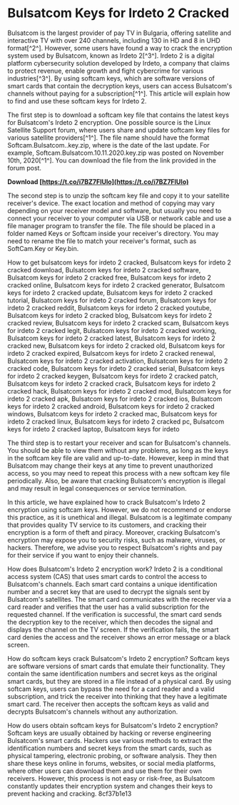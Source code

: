 # Bulsatcom Keys for Irdeto 2 Cracked
 
Bulsatcom is the largest provider of pay TV in Bulgaria, offering satellite and interactive TV with over 240 channels, including 130 in HD and 8 in UHD format[^2^]. However, some users have found a way to crack the encryption system used by Bulsatcom, known as Irdeto 2[^3^]. Irdeto 2 is a digital platform cybersecurity solution developed by Irdeto, a company that claims to protect revenue, enable growth and fight cybercrime for various industries[^3^]. By using softcam keys, which are software versions of smart cards that contain the decryption keys, users can access Bulsatcom's channels without paying for a subscription[^1^]. This article will explain how to find and use these softcam keys for Irdeto 2.
 
The first step is to download a softcam key file that contains the latest keys for Bulsatcom's Irdeto 2 encryption. One possible source is the Linux Satellite Support forum, where users share and update softcam key files for various satellite providers[^1^]. The file name should have the format Softcam.Bulsatcom.<date>.key.zip, where <date> is the date of the last update. For example, Softcam.Bulsatcom.10.11.2020.key.zip was posted on November 10th, 2020[^1^]. You can download the file from the link provided in the forum post.</date></date>
 
**Download  [https://t.co/i7BZ7FlUIo](https://t.co/i7BZ7FlUIo)**


 
The second step is to unzip the softcam key file and copy it to your satellite receiver's device. The exact location and method of copying may vary depending on your receiver model and software, but usually you need to connect your receiver to your computer via USB or network cable and use a file manager program to transfer the file. The file should be placed in a folder named Keys or Softcam inside your receiver's directory. You may need to rename the file to match your receiver's format, such as SoftCam.Key or Key.bin.
 
How to get bulsatcom keys for irdeto 2 cracked,  Bulsatcom keys for irdeto 2 cracked download,  Bulsatcom keys for irdeto 2 cracked software,  Bulsatcom keys for irdeto 2 cracked free,  Bulsatcom keys for irdeto 2 cracked online,  Bulsatcom keys for irdeto 2 cracked generator,  Bulsatcom keys for irdeto 2 cracked update,  Bulsatcom keys for irdeto 2 cracked tutorial,  Bulsatcom keys for irdeto 2 cracked forum,  Bulsatcom keys for irdeto 2 cracked reddit,  Bulsatcom keys for irdeto 2 cracked youtube,  Bulsatcom keys for irdeto 2 cracked blog,  Bulsatcom keys for irdeto 2 cracked review,  Bulsatcom keys for irdeto 2 cracked scam,  Bulsatcom keys for irdeto 2 cracked legit,  Bulsatcom keys for irdeto 2 cracked working,  Bulsatcom keys for irdeto 2 cracked latest,  Bulsatcom keys for irdeto 2 cracked new,  Bulsatcom keys for irdeto 2 cracked old,  Bulsatcom keys for irdeto 2 cracked expired,  Bulsatcom keys for irdeto 2 cracked renewal,  Bulsatcom keys for irdeto 2 cracked activation,  Bulsatcom keys for irdeto 2 cracked code,  Bulsatcom keys for irdeto 2 cracked serial,  Bulsatcom keys for irdeto 2 cracked keygen,  Bulsatcom keys for irdeto 2 cracked patch,  Bulsatcom keys for irdeto 2 cracked crack,  Bulsatcom keys for irdeto 2 cracked hack,  Bulsatcom keys for irdeto 2 cracked mod,  Bulsatcom keys for irdeto 2 cracked apk,  Bulsatcom keys for irdeto 2 cracked ios,  Bulsatcom keys for irdeto 2 cracked android,  Bulsatcom keys for irdeto 2 cracked windows,  Bulsatcom keys for irdeto 2 cracked mac,  Bulsatcom keys for irdeto 2 cracked linux,  Bulsatcom keys for irdeto 2 cracked pc,  Bulsatcom keys for irdeto 2 cracked laptop,  Bulsatcom keys for irdeto
 
The third step is to restart your receiver and scan for Bulsatcom's channels. You should be able to view them without any problems, as long as the keys in the softcam key file are valid and up-to-date. However, keep in mind that Bulsatcom may change their keys at any time to prevent unauthorized access, so you may need to repeat this process with a new softcam key file periodically. Also, be aware that cracking Bulsatcom's encryption is illegal and may result in legal consequences or service termination.

In this article, we have explained how to crack Bulsatcom's Irdeto 2 encryption using softcam keys. However, we do not recommend or endorse this practice, as it is unethical and illegal. Bulsatcom is a legitimate company that provides quality TV service to its customers, and cracking their encryption is a form of theft and piracy. Moreover, cracking Bulsatcom's encryption may expose you to security risks, such as malware, viruses, or hackers. Therefore, we advise you to respect Bulsatcom's rights and pay for their service if you want to enjoy their channels.

How does Bulsatcom's Irdeto 2 encryption work? Irdeto 2 is a conditional access system (CAS) that uses smart cards to control the access to Bulsatcom's channels. Each smart card contains a unique identification number and a secret key that are used to decrypt the signals sent by Bulsatcom's satellites. The smart card communicates with the receiver via a card reader and verifies that the user has a valid subscription for the requested channel. If the verification is successful, the smart card sends the decryption key to the receiver, which then decodes the signal and displays the channel on the TV screen. If the verification fails, the smart card denies the access and the receiver shows an error message or a black screen.
 
How do softcam keys crack Bulsatcom's Irdeto 2 encryption? Softcam keys are software versions of smart cards that emulate their functionality. They contain the same identification numbers and secret keys as the original smart cards, but they are stored in a file instead of a physical card. By using softcam keys, users can bypass the need for a card reader and a valid subscription, and trick the receiver into thinking that they have a legitimate smart card. The receiver then accepts the softcam keys as valid and decrypts Bulsatcom's channels without any authorization.
 
How do users obtain softcam keys for Bulsatcom's Irdeto 2 encryption? Softcam keys are usually obtained by hacking or reverse engineering Bulsatcom's smart cards. Hackers use various methods to extract the identification numbers and secret keys from the smart cards, such as physical tampering, electronic probing, or software analysis. They then share these keys online in forums, websites, or social media platforms, where other users can download them and use them for their own receivers. However, this process is not easy or risk-free, as Bulsatcom constantly updates their encryption system and changes their keys to prevent hacking and cracking.
 8cf37b1e13
 
